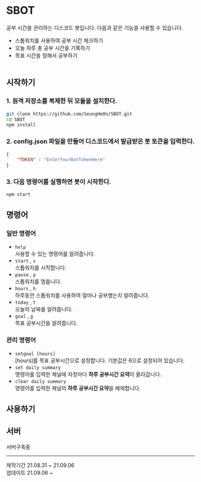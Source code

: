 # SBOT
공부 시간을 관리하는 디스코드 봇입니다. 다음과 같은 기능을 사용할 수 있습니다.
- 스톱워치를 사용하여 공부 시간 체크하기
- 오늘 하루 총 공부 시간을 기록하기
- 목표 시간을 정해서 공부하기
<br><br>
## 시작하기
### 1. 원격 저장소를 복제한 뒤 모듈을 설치한다.
```bash
git clone https://github.com/SeungHe0n/SBOT.git
cd SBOT
npm install
```

### 2. config.json 파일을 만들어 디스코드에서 발급받은 봇 토큰을 입력한다.
```json
{
    "TOKEN" : "EnterYourBotTokenHere"
}
```

### 3. 다음 명령어를 실행하면 봇이 시작한다.
```bash
npm start
```

## 명령어
### 일반 명령어
- `help`  
사용할 수 있는 명령어를 알려줍니다.  
- `start` , `s`  
스톱워치를 시작합니다.
- `pause` , `p`  
스톱워치를 멈춥니다.
- `hours` , `h`  
하루동안 스톱워치를 사용하여 얼마나 공부했는지 알려줍니다.
- `today` , `t`  
오늘의 날짜를 알려줍니다.
- `goal` , `g`  
목표 공부시간을 알려줍니다.

### 관리 명령어
- `setgoal [hours]`  
[hours]를 목표 공부시간으로 설정합니다. 기본값은 6으로 설정되어 있습니다.
- `set daily summary`  
명령어를 입력한 채널에 자정마다 **하루 공부시간 요약**이 올라갑니다.
- `clear daily summary`  
명령어를 입력한 채널의 **하루 공부시간 요약**을 해제합니다.

## 사용하기

## 서버
서버구축중

---
제작기간 21.08.31 ~ 21.09.06  
업데이트 21.09.06 ~
